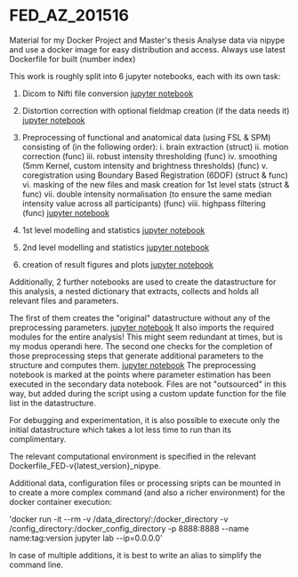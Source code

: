 # FED_AZ_201516

Material for my Docker Project and Master's thesis
Analyse data via nipype and use a docker image for easy distribution and access.
Always use latest Dockerfile for built (number index)

This work is roughly split into 6 jupyter notebooks, each with its own task:

1. Dicom to Nifti file conversion
   [jupyter notebook](data_funclib_scripts_exec/fMRI_Dicom2Nifti.ipynb)

2. Distortion correction with optional fieldmap creation (if the data needs it)
   [jupyter notebook](data_funclib_scripts_exec/fMRI_prestats_distcor.ipynb)

3. Preprocessing of functional and anatomical data (using FSL & SPM) consisting of (in the following order):
   i.    brain extraction (struct)
   ii.   motion correction (func)
   iii.  robust intensity thresholding (func)
   iv.   smoothing (5mm Kernel, custom intensity and brightness thresholds) (func)
   v.    coregistration using Boundary Based Registration (6DOF) (struct & func)
   vi.   masking of the new files and mask creation for 1st level stats (struct & func)
   vii.  double intensity normalisation (to ensure the same median intensity value across all participants) (func)
   viii. highpass filtering (func)
   [jupyter notebook](data_funclib_scripts_exec/fMRI_prestats_preppipeline-struc&func.ipynb)

4. 1st level modelling and statistics
   [jupyter notebook](data_funclib_scripts_exec/fMRI_1stlevel.ipynb)

5. 2nd level modelling and statistics
   [jupyter notebook](data_funclib_scripts_exec/fMRI_2ndlevel.ipynb)

6. creation of result figures and plots
   [jupyter notebook](data_funclib_scripts_exec/fMRI_plots_resultfigures.ipynb)

Additionally, 2 further notebooks are used to create the datastructure for this
analysis, a nested dictionary that extracts, collects and holds all relevant
files and parameters.

The first of them creates the "original" datastructure without any of the
preprocessing parameters. [jupyter notebook](data_funclib_scripts_exec/fMRI_prestats_data-struct.ipynb)
It also imports the required modules for the entire
analysis! This might seem redundant at times, but is my modus operandi here.
The second one checks for the completion of those preprocessing steps
that generate additional parameters to the structure and computes them. [jupyter notebook](data_funclib_scripts_exec/fMRI_prestats_data-struct2-prepadds.ipynb)
The preprocessing notebook is marked at the points where parameter estimation
has been executed in the secondary data notebook.
Files are not "outsourced" in this way, but added during the script
using a custom update function for the file list in the datastructure.

For debugging and experimentation, it is also possible to execute only the
initial datastructure which takes a lot less time to run than its complimentary.

The relevant computational environment is specified in the relevant
Dockerfile_FED-v{latest_version}_nipype.

Additional data, configuration files or processing sripts can be mounted in to
create a more complex command (and also a richer environment) for the docker container execution:

'docker run -it --rm -v /data_directory/:/docker_directory -v /config_directory:/docker_config_directory -p 8888:8888 --name name:tag:version jupyter lab --ip=0.0.0.0'

In case of multiple additions, it is best to write an alias to simplify the
command line.
